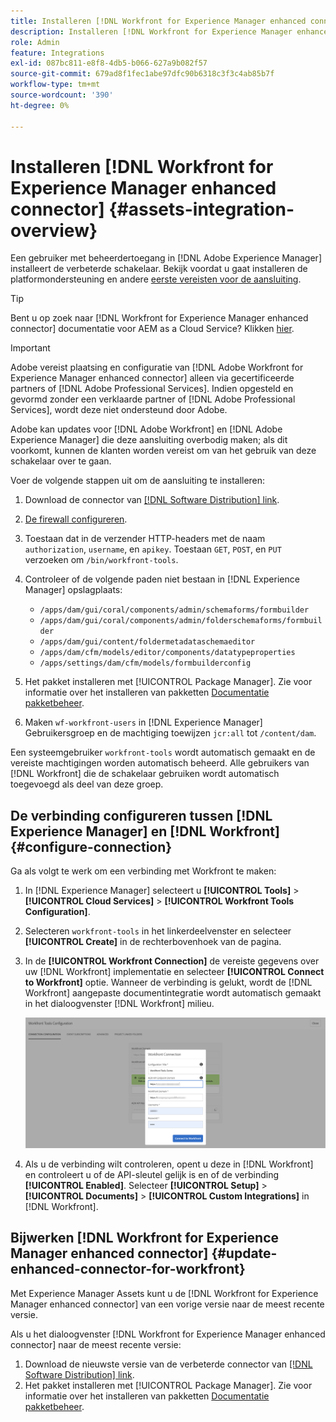 ```yaml
---
title: Installeren [!DNL Workfront for Experience Manager enhanced connector]
description: Installeren [!DNL Workfront for Experience Manager enhanced connector]
role: Admin
feature: Integrations
exl-id: 087bc811-e8f8-4db5-b066-627a9b082f57
source-git-commit: 679ad8f1fec1abe97dfc90b6318c3f3c4ab85b7f
workflow-type: tm+mt
source-wordcount: '390'
ht-degree: 0%

---
```


# Installeren [!DNL Workfront for Experience Manager enhanced connector] {#assets-integration-overview}

Een gebruiker met beheerdertoegang in [!DNL Adobe Experience Manager] installeert de verbeterde schakelaar. Bekijk voordat u gaat installeren de platformondersteuning en andere [eerste vereisten voor de aansluiting](https://one.workfront.com/s/csh?context=2467&amp;pubname=the-new-workfront-experience).

>[!TIP]
>
>Bent u op zoek naar [!DNL Workfront for Experience Manager enhanced connector] documentatie voor AEM as a Cloud Service? Klikken [hier](https://experienceleague.adobe.com/docs/experience-manager-cloud-service/content/assets/integrations/workfront-connector-install.html?lang=en).

>[!IMPORTANT]
>
>Adobe vereist plaatsing en configuratie van [!DNL Adobe Workfront for Experience Manager enhanced connector] alleen via gecertificeerde partners of [!DNL Adobe Professional Services]. Indien opgesteld en gevormd zonder een verklaarde partner of [!DNL Adobe Professional Services], wordt deze niet ondersteund door Adobe.
>
>Adobe kan updates voor [!DNL Adobe Workfront] en [!DNL Adobe Experience Manager] die deze aansluiting overbodig maken; als dit voorkomt, kunnen de klanten worden vereist om van het gebruik van deze schakelaar over te gaan.

Voer de volgende stappen uit om de aansluiting te installeren:

1. Download de connector van [[!DNL Software Distribution] link](https://experience.adobe.com/#/downloads/content/software-distribution/en/aem.html?package=/content/software-distribution/en/details.html/content/dam/aem/public/adobe/packages/cq650/product/assets/workfront-tools.ui.apps.zip).
1. [De firewall configureren](https://one.workfront.com/s/document-item?bundleId=the-new-workfront-experience&amp;topicId=Content%2FAdministration_and_Setup%2FGet_started-WF_administration%2Fconfigure-your-firewall.html).
1. Toestaan dat in de verzender HTTP-headers met de naam `authorization`, `username`, en `apikey`. Toestaan `GET`, `POST`, en `PUT` verzoeken om `/bin/workfront-tools`.
1. Controleer of de volgende paden niet bestaan in [!DNL Experience Manager] opslagplaats:

   * `/apps/dam/gui/coral/components/admin/schemaforms/formbuilder`
   * `/apps/dam/gui/coral/components/admin/folderschemaforms/formbuilder`
   * `/apps/dam/gui/content/foldermetadataschemaeditor`
   * `/apps/dam/cfm/models/editor/components/datatypeproperties`
   * `/apps/settings/dam/cfm/models/formbuilderconfig`

1. Het pakket installeren met [!UICONTROL Package Manager]. Zie voor informatie over het installeren van pakketten [Documentatie pakketbeheer](/help/sites-administering/package-manager.md).
1. Maken `wf-workfront-users` in [!DNL Experience Manager] Gebruikersgroep en de machtiging toewijzen `jcr:all` tot `/content/dam`.

Een systeemgebruiker `workfront-tools` wordt automatisch gemaakt en de vereiste machtigingen worden automatisch beheerd. Alle gebruikers van [!DNL Workfront] die de schakelaar gebruiken wordt automatisch toegevoegd als deel van deze groep.

## De verbinding configureren tussen [!DNL Experience Manager] en [!DNL Workfront] {#configure-connection}

Ga als volgt te werk om een verbinding met Workfront te maken:

1. In [!DNL Experience Manager] selecteert u **[!UICONTROL Tools]** > **[!UICONTROL Cloud Services]** > **[!UICONTROL Workfront Tools Configuration]**.

1. Selecteren `workfront-tools` in het linkerdeelvenster en selecteer **[!UICONTROL Create]** in de rechterbovenhoek van de pagina.

1. In de **[!UICONTROL Workfront Connection]** de vereiste gegevens over uw [!DNL Workfront] implementatie en selecteer **[!UICONTROL Connect to Workfront]** optie. Wanneer de verbinding is gelukt, wordt de [!DNL Workfront] aangepaste documentintegratie wordt automatisch gemaakt in het dialoogvenster [!DNL Workfront] milieu.

   ![Verbinden [!DNL Experience Manager] en [!DNL Workfront]](/help/assets/assets/wf-connection-config.png)

1. Als u de verbinding wilt controleren, opent u deze in [!DNL Workfront] en controleert u of de API-sleutel gelijk is en of de verbinding **[!UICONTROL Enabled]**. Selecteer **[!UICONTROL Setup]** > **[!UICONTROL Documents]** > **[!UICONTROL Custom Integrations]** in [!DNL Workfront].

## Bijwerken [!DNL Workfront for Experience Manager enhanced connector] {#update-enhanced-connector-for-workfront}

Met Experience Manager Assets kunt u de [!DNL Workfront for Experience Manager enhanced connector] van een vorige versie naar de meest recente versie.

Als u het dialoogvenster [!DNL Workfront for Experience Manager enhanced connector] naar de meest recente versie:

1. Download de nieuwste versie van de verbeterde connector van [[!DNL Software Distribution] link](https://experience.adobe.com/#/downloads/content/software-distribution/en/aem.html?package=/content/software-distribution/en/details.html/content/dam/aem/public/adobe/packages/cq650/product/assets/workfront-tools.ui.apps.zip).
1. Het pakket installeren met [!UICONTROL Package Manager]. Zie voor informatie over het installeren van pakketten [Documentatie pakketbeheer](/help/sites-administering/package-manager.md).
